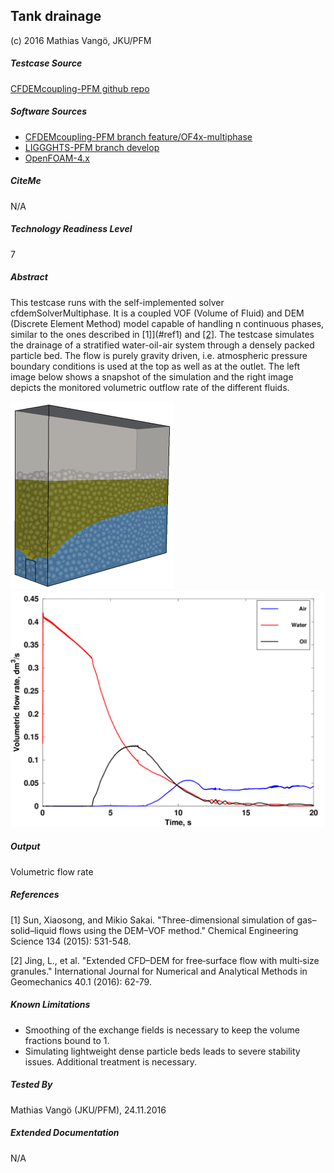 ## Tank drainage

(c) 2016 Mathias Vangö, JKU/PFM

##### Testcase Source

[CFDEMcoupling-PFM github repo](https://github.com/ParticulateFlow/CFDEMcoupling/tree/feature/OF4x-multiphase/tutorials/cfdemSolverMultiphase/tankDrainage)

##### Software Sources

* [CFDEMcoupling-PFM branch feature/OF4x-multiphase](https://github.com/ParticulateFlow/CFDEMcoupling/tree/feature/OF4x-multiphase)
* [LIGGGHTS-PFM branch develop](https://github.com/ParticulateFlow/LIGGGHTS/tree/develop)
* [OpenFOAM-4.x](https://github.com/OpenFOAM/OpenFOAM-4.x)

##### CiteMe

N/A

##### Technology Readiness Level

7

##### Abstract

This testcase runs with the self-implemented solver cfdemSolverMultiphase. It is a coupled VOF (Volume of Fluid) and DEM (Discrete Element Method) model capable of handling n continuous phases, similar to the ones described in [1]](#ref1) and [[2]](#ref2). The testcase simulates the drainage of a stratified water-oil-air system through a densely packed particle bed. The flow is purely gravity driven, i.e. atmospheric pressure boundary conditions is used at the top as well as at the outlet. The left image below shows a snapshot of the simulation and the right image depicts the monitored volumetric outflow rate of the different fluids.

![domain](domain.png "Water-oil-air-particle system") ![volFlow](volFlow.png "Volumetric flow rate over time")

##### Output

Volumetric flow rate

##### References

<a name="ref1">\[1\]</a> Sun, Xiaosong, and Mikio Sakai. "Three-dimensional simulation of gas–solid–liquid flows using the DEM–VOF method." Chemical Engineering Science 134 (2015): 531-548.

<a name="ref2">\[2\]</a> Jing, L., et al. "Extended CFD–DEM for free‐surface flow with multi‐size granules." International Journal for Numerical and Analytical Methods in Geomechanics 40.1 (2016): 62-79.

##### Known Limitations

* Smoothing of the exchange fields is necessary to keep the volume fractions bound to 1.
* Simulating lightweight dense particle beds leads to severe stability issues. Additional treatment is necessary.

##### Tested By

Mathias Vangö (JKU/PFM), 24.11.2016

##### Extended Documentation

N/A

